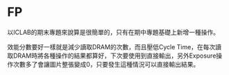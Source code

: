 # FP

以ICLAB的期末專題來說算是很簡單的，只有在期中專題基礎上新增一種操作。

效能分數要好一樣就是減少讀取DRAM的次數，而且壓低Cycle Time，在每次讀取DRAM時將各種操作的結果都算好，下次要使用到直接輸出，另外Exposure操作次數多了會讓圖片整張變成0，只要發生這種情況可以直接輸出結果。

